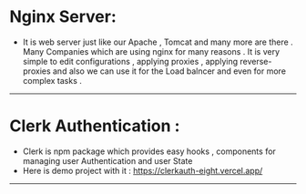 # Nginx Server: 
- It is web server just like our Apache , Tomcat and many more are there . Many Companies which are using nginx for many reasons . It is very simple to edit configurations , applying proxies , applying reverse-proxies and also we can use it for the Load balncer and even for more complex tasks . 

-----------

# Clerk Authentication : 
- Clerk is npm package which provides easy hooks , components for managing user Authentication and user State
- Here is demo project with it : https://clerkauth-eight.vercel.app/

---------------
